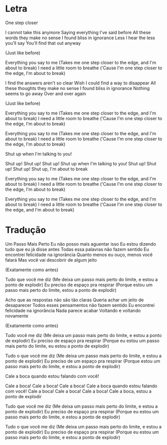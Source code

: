 
# Letra

One step closer

I cannot take this anymore
Saying everything I've said before
All these words they make no sense
I found bliss in ignorance
Less I hear the less you'll say
You'll find that out anyway

(Just like before)

Everything you say to me
(Takes me one step closer to the edge, and I'm about to break)
I need a little room to breathe
('Cause I'm one step closer to the edge, I'm about to break)

I find the answers aren't so clear
Wish I could find a way to disappear
All these thoughts they make no sense
I found bliss in ignorance
Nothing seems to go away
Over and over again

(Just like before)

Everything you say to me
(Takes me one step closer to the edge, and I'm about to break)
I need a little room to breathe
('Cause I'm one step closer to the edge, I'm about to break)

Everything you say to me
(Takes me one step closer to the edge, and I'm about to break)
I need a little room to breathe
('Cause I'm one step closer to the edge, I'm about to break)

Shut up when I'm talking to you!

Shut up!
Shut up!
Shut up!
Shut up when I'm talking to you!
Shut up!
Shut up!
Shut up!
Shut up, I'm about to break

Everything you say to me
(Takes me one step closer to the edge, and I'm about to break)
I need a little room to breathe
('Cause I'm one step closer to the edge, I'm about to break)

Everything you say to me
(Takes me one step closer to the edge, and I'm about to break)
I need a little room to breathe
('Cause I'm one step closer to the edge, and I'm about to break)


# Tradução

Um Passo Mais Perto
Eu não posso mais aguentar isso
Eu estou dizendo tudo que eu já disse antes
Todas essa palavras não fazem sentido
Eu encontrei felicidade na ignorância
Quanto menos eu ouço, menos você falará
Mas você vai descobrir de algum jeito

(Exatamente como antes)

Tudo que você me diz
(Me deixa um passo mais perto do limite, e estou a ponto de explodir)
Eu preciso de espaço pra respirar
(Porque estou um passo mais perto do limite, estou a ponto de explodir)

Acho que as respostas não são tão claras
Queria achar um jeito de desaparecer
Todos esses pensamentos não fazem sentido
Eu encontrei felicidade na ignorância
Nada parece acabar
Voltando e voltando novamente

(Exatamente como antes)

Tudo você me diz
(Me deixa um passo mais perto do limite, e estou a ponto de explodir)
Eu preciso de espaço pra respirar
(Porque eu estou um passo mais perto do limite, eu estou a ponto de explodir)

Tudo o que você me diz
(Me deixa um passo mais perto do limite, e estou a ponto de explodir)
Eu preciso de um espaço pra respirar
(Porque estou um passo mais perto do limite, e estou a ponto de explodir)

Cale a boca quando estou falando com você!

Cale a boca!
Cale a boca!
Cale a boca!
Cale a boca quando estou falando com você!
Cale a boca!
Cale a boca!
Cale a boca!
Cale a boca, estou a ponto de explodir

Tudo que você me diz
(Me deixa um passo mais perto do limite, e estou a ponto de explodir)
Eu preciso de espaço pra respirar
(Porque eu estou um passo mais perto do limite, e estou a ponto de explodir)

Tudo o que você me diz
(Me deixa um passo mais perto do limite, e estou a ponto de explodir)
Eu preciso de espaço pra respirar
(Porque eu estou um passo mais perto do limite, e estou a ponto de explodir)


